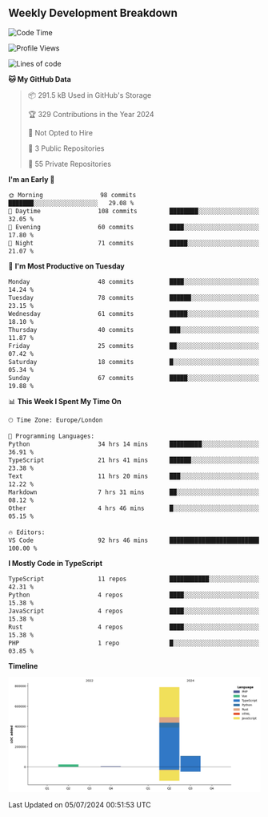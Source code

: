 


## Weekly Development Breakdown
<!--START_SECTION:waka-->
![Code Time](http://img.shields.io/badge/Code%20Time-654%20hrs%204%20mins-blue)

![Profile Views](http://img.shields.io/badge/Profile%20Views-127-blue)

![Lines of code](https://img.shields.io/badge/From%20Hello%20World%20I%27ve%20Written-922.5%20thousand%20lines%20of%20code-blue)

**🐱 My GitHub Data** 

> 📦 291.5 kB Used in GitHub's Storage 
 > 
> 🏆 329 Contributions in the Year 2024
 > 
> 🚫 Not Opted to Hire
 > 
> 📜 3 Public Repositories 
 > 
> 🔑 55 Private Repositories 
 > 
**I'm an Early 🐤** 

```text
🌞 Morning                98 commits          ███████░░░░░░░░░░░░░░░░░░   29.08 % 
🌆 Daytime                108 commits         ████████░░░░░░░░░░░░░░░░░   32.05 % 
🌃 Evening                60 commits          ████░░░░░░░░░░░░░░░░░░░░░   17.80 % 
🌙 Night                  71 commits          █████░░░░░░░░░░░░░░░░░░░░   21.07 % 
```
📅 **I'm Most Productive on Tuesday** 

```text
Monday                   48 commits          ████░░░░░░░░░░░░░░░░░░░░░   14.24 % 
Tuesday                  78 commits          ██████░░░░░░░░░░░░░░░░░░░   23.15 % 
Wednesday                61 commits          █████░░░░░░░░░░░░░░░░░░░░   18.10 % 
Thursday                 40 commits          ███░░░░░░░░░░░░░░░░░░░░░░   11.87 % 
Friday                   25 commits          ██░░░░░░░░░░░░░░░░░░░░░░░   07.42 % 
Saturday                 18 commits          █░░░░░░░░░░░░░░░░░░░░░░░░   05.34 % 
Sunday                   67 commits          █████░░░░░░░░░░░░░░░░░░░░   19.88 % 
```


📊 **This Week I Spent My Time On** 

```text
🕑︎ Time Zone: Europe/London

💬 Programming Languages: 
Python                   34 hrs 14 mins      █████████░░░░░░░░░░░░░░░░   36.91 % 
TypeScript               21 hrs 41 mins      ██████░░░░░░░░░░░░░░░░░░░   23.38 % 
Text                     11 hrs 20 mins      ███░░░░░░░░░░░░░░░░░░░░░░   12.22 % 
Markdown                 7 hrs 31 mins       ██░░░░░░░░░░░░░░░░░░░░░░░   08.12 % 
Other                    4 hrs 46 mins       █░░░░░░░░░░░░░░░░░░░░░░░░   05.15 % 

🔥 Editors: 
VS Code                  92 hrs 46 mins      █████████████████████████   100.00 % 
```

**I Mostly Code in TypeScript** 

```text
TypeScript               11 repos            ███████████░░░░░░░░░░░░░░   42.31 % 
Python                   4 repos             ████░░░░░░░░░░░░░░░░░░░░░   15.38 % 
JavaScript               4 repos             ████░░░░░░░░░░░░░░░░░░░░░   15.38 % 
Rust                     4 repos             ████░░░░░░░░░░░░░░░░░░░░░   15.38 % 
PHP                      1 repo              █░░░░░░░░░░░░░░░░░░░░░░░░   03.85 % 
```



**Timeline**

![Lines of Code chart](https://raw.githubusercontent.com/mars-arch/mars-arch/main/assets/bar_graph.png)


 Last Updated on 05/07/2024 00:51:53 UTC
<!--END_SECTION:waka-->
